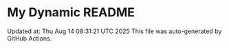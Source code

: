 # My Dynamic README
Updated at: Thu Aug 14 08:31:21 UTC 2025
This file was auto-generated by GitHub Actions.
